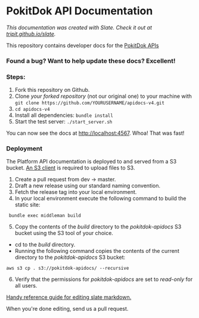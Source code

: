PokitDok API Documentation
==========================

*This documentation was created with Slate. Check it out at [tripit.github.io/slate](http://tripit.github.io/slate).*

This repository contains developer docs for the [PokitDok APIs](https://platform.pokitdok.com)

### Found a bug? Want to help update these docs? Excellent!

### Steps: ###

 1. Fork this repository on Github.
 2. Clone *your forked repository* (not our original one) to your machine with `git clone https://github.com/YOURUSERNAME/apidocs-v4.git`
 3. `cd apidocs-v4`
 4. Install all dependencies: `bundle install`
 5. Start the test server: `./start_server.sh`

You can now see the docs at <http://localhost:4567>. Whoa! That was fast!

### Deployment
The Platform API documentation is deployed to and served from a S3 bucket. [An S3 client](http://docs.aws.amazon.com/cli/latest/userguide/installing.html) is required to upload files to S3.

1. Create a pull request from dev -> master.
2. Draft a new release using our standard naming convention.
3. Fetch the release tag into your local environment.
4. In your local environment execute the following command to build the static site:
```
 bundle exec middleman build
```
5. Copy the contents of the *build* directory to the *pokitdok-apidocs* S3 bucket using the S3 tool of your choice.
  * cd to the *build* directory.
  * Running the following command copies the contents of the current directory to the *pokitdok-apidocs* S3 bucket:
  ```
  aws s3 cp . s3://pokitdok-apidocs/ --recursive
  ```
6. Verify that the permissions for *pokitdok-apidocs* are set to *read-only* for all users.

[Handy reference guide for editing slate markdown.](https://github.com/tripit/slate/wiki/Markdown-Syntax)

When you're done editing, send us a pull request.
